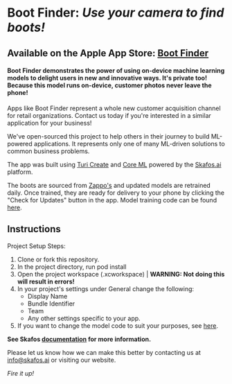 # Boot Finder: *Use your camera to find boots!*
## Available on the Apple App Store: [Boot Finder](https://apps.apple.com/us/app/boot-finder/id1472790615?ls=1)

#### Boot Finder demonstrates the power of using on-device machine learning models to delight users in new and innovative ways. It's private too! Because this model runs on-device, customer photos never leave the phone!

Apps like Boot Finder represent a whole new customer acquisition channel for retail organizations. Contact us today if you're interested in a similar application for your business!

We've open-sourced this project to help others in their journey to build ML-powered applications. It represents only one of many ML-driven solutions to common business problems.

The app was built using [Turi Create](https://github.com/apple/turicreate) and [Core ML](https://developer.apple.com/documentation/coreml) powered by the [Skafos.ai](https://www.skafos.ai) platform. 

The boots are sourced from [Zappo's](https://www.zappos.com) and updated models are retrained daily. Once trained, they are ready for delivery to your phone by clicking the "Check for Updates" button in the app. Model training code can be found [here](https://github.com/skafos/boot-finder-model).

## Instructions
Project Setup Steps:
1. Clone or fork this repository.
2. In the project directory, run pod install
3. Open the project workspace (.xcworkspace) | **WARNING: Not doing this will result in errors!**
4. In your project's settings under General change the following:
   * Display Name
   * Bundle Identifier
   * Team
   * Any other settings specific to your app.
5. If you want to change the model code to suit your purposes, see [here](https://github.com/skafos/boot-finder-model). 

**See Skafos [documentation](docs.skafos.ai) for more information.**

Please let us know how we can make this better by contacting us at [info@skafos.ai](mailto:info@skafos.ai) or visiting our website.

*Fire it up!*
